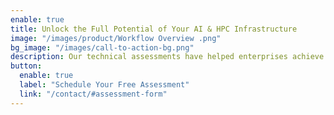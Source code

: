 ```yaml
---
enable: true
title: Unlock the Full Potential of Your AI & HPC Infrastructure
image: "/images/product/Workflow Overview .png"
bg_image: "/images/call-to-action-bg.png"
description: Our technical assessments have helped enterprises achieve up to 40% improvement in workload performance and 30% reduction in infrastructure costs. Schedule your free assessment today.
button:
  enable: true
  label: "Schedule Your Free Assessment"
  link: "/contact/#assessment-form"
---
```


